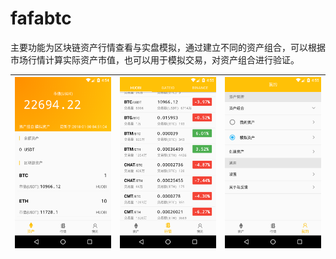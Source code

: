 fafabtc
=================
主要功能为区块链资产行情查看与实盘模拟，通过建立不同的资产组合，可以根据市场行情计算实际资产市值，也可以用于模拟交易，对资产组合进行验证。

![img](docs/imgs/assets_statistics.png) | ![img](docs/imgs/tickers.png) | ![img](docs/imgs/assets_manager.png)
---------|--------|----------


